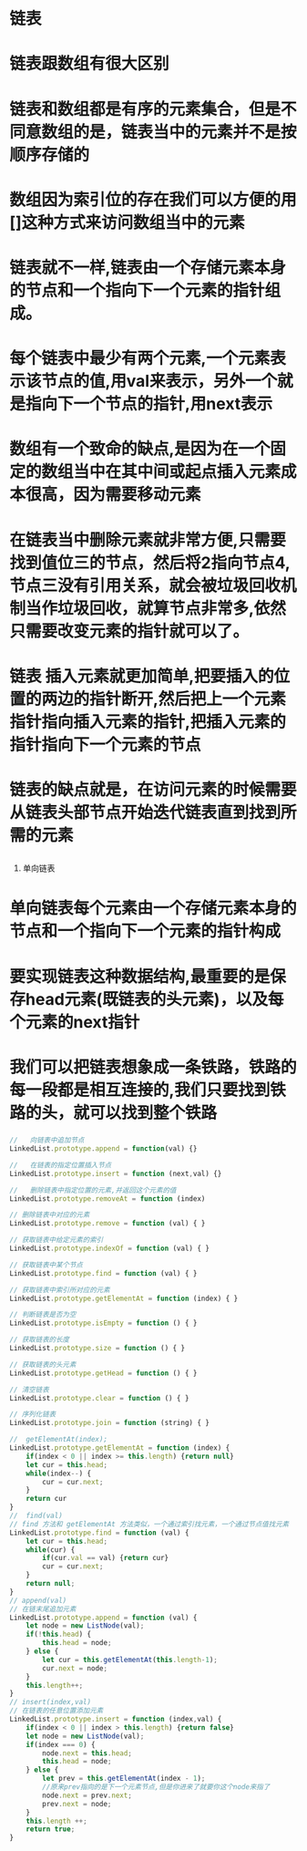 # 链表
# 链表跟数组有很大区别
# 链表和数组都是有序的元素集合，但是不同意数组的是，链表当中的元素并不是按顺序存储的
# 数组因为索引位的存在我们可以方便的用[]这种方式来访问数组当中的元素
# 链表就不一样,链表由一个存储元素本身的节点和一个指向下一个元素的指针组成。


# 每个链表中最少有两个元素,一个元素表示该节点的值,用val来表示，另外一个就是指向下一个节点的指针,用next表示


# 数组有一个致命的缺点,是因为在一个固定的数组当中在其中间或起点插入元素成本很高，因为需要移动元素

# 在链表当中删除元素就非常方便,只需要找到值位三的节点，然后将2指向节点4,节点三没有引用关系，就会被垃圾回收机制当作垃圾回收，就算节点非常多,依然只需要改变元素的指针就可以了。

# 链表 插入元素就更加简单,把要插入的位置的两边的指针断开,然后把上一个元素指针指向插入元素的指针,把插入元素的指针指向下一个元素的节点


# 链表的缺点就是，在访问元素的时候需要从链表头部节点开始迭代链表直到找到所需的元素

##
1. 单向链表
#  单向链表每个元素由一个存储元素本身的节点和一个指向下一个元素的指针构成
#  要实现链表这种数据结构,最重要的是保存head元素(既链表的头元素)，以及每个元素的next指针
#####
# 我们可以把链表想象成一条铁路，铁路的每一段都是相互连接的,我们只要找到铁路的头，就可以找到整个铁路
#####


```js
//   向链表中追加节点
LinkedList.prototype.append = function(val) {}

//   在链表的指定位置插入节点
LinkedList.prototype.insert = function (next,val) {}

//   删除链表中指定位置的元素,并返回这个元素的值
LinkedList.prototype.removeAt = function (index)

// 删除链表中对应的元素
LinkedList.prototype.remove = function (val) { }

// 获取链表中给定元素的索引
LinkedList.prototype.indexOf = function (val) { }

// 获取链表中某个节点
LinkedList.prototype.find = function (val) { }

// 获取链表中索引所对应的元素
LinkedList.prototype.getElementAt = function (index) { }

// 判断链表是否为空
LinkedList.prototype.isEmpty = function () { }

// 获取链表的长度
LinkedList.prototype.size = function () { }

// 获取链表的头元素
LinkedList.prototype.getHead = function () { }

// 清空链表
LinkedList.prototype.clear = function () { }

// 序列化链表
LinkedList.prototype.join = function (string) { }

```


```js
//  getElementAt(index);
LinkedList.prototype.getElementAt = function (index) {
    if(index < 0 || index >= this.length) {return null}
    let cur = this.head;
    while(index--) {
        cur = cur.next;
    }
    return cur
}
//  find(val)
// find 方法和 getElementAt 方法类似，一个通过索引找元素，一个通过节点值找元素
LinkedList.prototype.find = function (val) {
    let cur = this.head;
    while(cur) {
        if(cur.val == val) {return cur}
        cur = cur.next;
    }
    return null;
}
// append(val)
// 在链末尾追加元素
LinkedList.prototype.append = function (val) {
    let node = new ListNode(val);
    if(!this.head) {
        this.head = node;
    } else {
        let cur = this.getElementAt(this.length-1);
        cur.next = node;
    }
    this.length++;
}
// insert(index,val)
// 在链表的任意位置添加元素
LinkedList.prototype.insert = function (index,val) {
    if(index < 0 || index > this.length) {return false}
    let node = new ListNode(val);
    if(index === 0) {
        node.next = this.head;
        this.head = node;
    } else {
        let prev = this.getElementAt(index - 1);
        //原来prev指向的是下一个元素节点,但是你进来了就要你这个node来指了
        node.next = prev.next;
        prev.next = node;
    }
    this.length ++;
    return true;
}
```